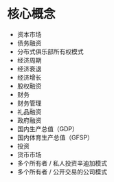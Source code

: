# 核心概念

- 资本市场
- 债务融资
- 分布式俱乐部所有权模式
- 经济周期
- 经济衰退
- 经济增长
- 股权融资
- 财务
- 财务管理
- 礼品融资
- 政府融资
- 国内生产总值（GDP）
- 国内体育生产总值（GFSP）
- 投资
- 货币市场
- 多个所有者 / 私人投资辛迪加模式
- 多个所有者 / 公开交易的公司模式
